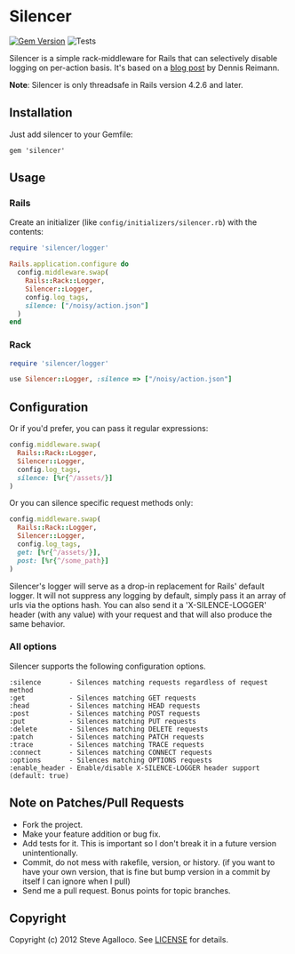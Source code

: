 # Silencer


[![Gem Version](http://img.shields.io/gem/v/silencer.svg)][gem]
![Tests](https://github.com/stve/silencer/actions/workflows/ci.yml/badge.svg)

[gem]: https://rubygems.org/gems/silencer

Silencer is a simple rack-middleware for Rails that can selectively disable logging on per-action basis.  It's based on a [blog post](http://dennisreimann.de/blog/silencing-the-rails-log-on-a-per-action-basis/) by Dennis Reimann.

__Note__: Silencer is only threadsafe in Rails version 4.2.6 and later.

## Installation

Just add silencer to your Gemfile:

    gem 'silencer'

## Usage

### Rails

Create an initializer (like `config/initializers/silencer.rb`) with the contents:

```ruby
require 'silencer/logger'

Rails.application.configure do
  config.middleware.swap(
    Rails::Rack::Logger, 
    Silencer::Logger, 
    config.log_tags,
    silence: ["/noisy/action.json"]
  )
end
```

### Rack

```ruby
require 'silencer/logger'

use Silencer::Logger, :silence => ["/noisy/action.json"]
```

## Configuration

Or if you'd prefer, you can pass it regular expressions:

```ruby
config.middleware.swap(
  Rails::Rack::Logger, 
  Silencer::Logger, 
  config.log_tags, 
  silence: [%r{^/assets/}]
)
```

Or you can silence specific request methods only:

```ruby
config.middleware.swap(
  Rails::Rack::Logger, 
  Silencer::Logger, 
  config.log_tags, 
  get: [%r{^/assets/}], 
  post: [%r{^/some_path}]
)
```

Silencer's logger will serve as a drop-in replacement for Rails' default logger.  It will not suppress any logging by default, simply pass it an array of urls via the options hash.  You can also send it a 'X-SILENCE-LOGGER' header (with any value) with your request and that will also produce the same behavior.

### All options

Silencer supports the following configuration options.

    :silence       - Silences matching requests regardless of request method
    :get           - Silences matching GET requests
    :head          - Silences matching HEAD requests
    :post          - Silences matching POST requests
    :put           - Silences matching PUT requests
    :delete        - Silences matching DELETE requests
    :patch         - Silences matching PATCH requests
    :trace         - Silences matching TRACE requests
    :connect       - Silences matching CONNECT requests
    :options       - Silences matching OPTIONS requests
    :enable_header - Enable/disable X-SILENCE-LOGGER header support (default: true)

## Note on Patches/Pull Requests

* Fork the project.
* Make your feature addition or bug fix.
* Add tests for it. This is important so I don't break it in a
  future version unintentionally.
* Commit, do not mess with rakefile, version, or history.
  (if you want to have your own version, that is fine but bump version in a commit by itself I can ignore when I pull)
* Send me a pull request. Bonus points for topic branches.

## Copyright

Copyright (c) 2012 Steve Agalloco. See [LICENSE](https://github.com/spagalloco/silencer/blob/master/LICENSE.md) for details.

